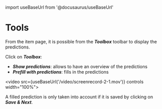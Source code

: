 import useBaseUrl from '@docusaurus/useBaseUrl'

# Tools

From the item page, it is possible from the **_Toolbox_** toolbar to display the predictions.

Click on **_Toolbox_**:

- **_Show predictions_**: allows to have an overview of the predictions
- **_Prefill with predictions_**: fills in the predictions

<video src={useBaseUrl('/video/screenrecord-2-1.mov')} controls width="100%"></video>

A filled prediction is only taken into account if it is saved by clicking on **_Save & Next_**.
